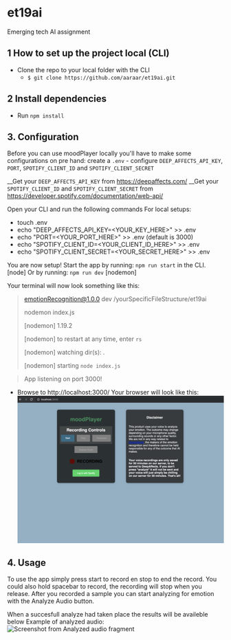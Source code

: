 # et19ai

Emerging tech AI assignment


## 1 How to set up the project local (CLI)
- Clone the repo to your local folder with the CLI
    - `$ git clone https://github.com/aaraar/et19ai.git`

## 2 Install dependencies
- Run `npm install`

## 3. Configuration
Before you can use moodPlayer locally you'll have to make some configurations on pre hand: create a `.env` - configure `DEEP_AFFECTS_API_KEY`, `PORT`, `SPOTIFY_CLIENT_ID` and `SPOTIFY_CLIENT_SECRET`

__Get your `DEEP_AFFECTS_API_KEY` from https://deepaffects.com/
__Get your `SPOTIFY_CLIENT_ID` and `SPOTIFY_CLIENT_SECRET` from https://developer.spotify.com/documentation/web-api/

Open your CLI and run the following commands
For local setups:

- touch .env
- echo "DEEP_AFFECTS_API_KEY=<YOUR_KEY_HERE>" >> .env
- echo "PORT=<YOUR_PORT_HERE>" >> .env (default is 3000)
- echo "SPOTIFY_CLIENT_ID=<YOUR_CLIENT_ID_HERE>" >> .env
- echo "SPOTIFY_CLIENT_SECRET=<YOUR_SECRET_HERE>" >> .env

You are now setup!
Start the app by running: `npm run start` in the CLI. [node]
Or by running: `npm run dev` [nodemon]

Your terminal will now look something like this:

> emotionRecognition@1.0.0 dev /yourSpecificFileStructure/et19ai
> 
>nodemon index.js
>
>[nodemon] 1.19.2
>
>[nodemon] to restart at any time, enter `rs`
>
>[nodemon] watching dir(s): *.*
>
>[nodemon] starting `node index.js`

>App listening on port 3000!

- Browse to http://localhost:3000/
Your browser will look like this:
![Screenshot from moodPlayer](https://github.com/aaraar/et19ai/blob/develop/wiki/Screenshot%202019-09-26%20at%2014.43.02.png?=200)
## 4. Usage

To use the app simply press start to record en stop to end the record. You could also hold spacebar to record, the recording will stop when you release. After you recorded a sample you can start analyzing for emotion with the Analyze Audio button.

When a succesfull analyze had taken place the results will be availeble below
Example of analyzed audio:
![Screenshot from Analyzed audio fragment]()
